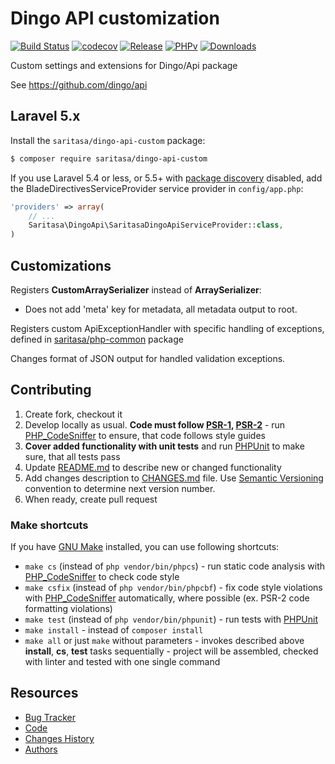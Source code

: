 # Dingo API customization

[![Build Status](https://travis-ci.org/Saritasa/php-dingo-api-custom.svg?branch=master)](https://travis-ci.org/Saritasa/php-dingo-api-custom)
[![codecov](https://codecov.io/gh/Saritasa/php-dingo-api-custom/branch/master/graph/badge.svg)](https://codecov.io/gh/Saritasa/php-dingo-api-custom)
[![Release](https://img.shields.io/github/release/saritasa/php-dingo-api-custom.svg)](https://github.com/Saritasa/php-dingo-api-custom/releases)
[![PHPv](https://img.shields.io/packagist/php-v/saritasa/dingo-api-custom.svg)](http://www.php.net)
[![Downloads](https://img.shields.io/packagist/dt/saritasa/dingo-api-custom.svg)](https://packagist.org/packages/saritasa/dingo-api-custom)

Custom settings and extensions for Dingo/Api package

See https://github.com/dingo/api


## Laravel 5.x

Install the ```saritasa/dingo-api-custom``` package:

```bash
$ composer require saritasa/dingo-api-custom
```

If you use Laravel 5.4 or less,
or 5.5+ with [package discovery](https://laravel.com/docs/5.5/packages#package-discovery) disabled,
add the BladeDirectivesServiceProvider service provider in ``config/app.php``:

```php
'providers' => array(
    // ...
    Saritasa\DingoApi\SaritasaDingoApiServiceProvider::class,
)
```

## Customizations

Registers **CustomArraySerializer** instead of **ArraySerializer**:

* Does not add 'meta' key for metadata, all metadata output to root.

Registers custom ApiExceptionHandler with specific handling of
exceptions, defined in [saritasa/php-common](https://github.com/Saritasa/php-common) package

Changes format of JSON output for handled validation exceptions.


## Contributing

1. Create fork, checkout it
2. Develop locally as usual. **Code must follow [PSR-1](http://www.php-fig.org/psr/psr-1/), [PSR-2](http://www.php-fig.org/psr/psr-2/)** -
    run [PHP_CodeSniffer](https://github.com/squizlabs/PHP_CodeSniffer) to ensure, that code follows style guides
3. **Cover added functionality with unit tests** and run [PHPUnit](https://phpunit.de/) to make sure, that all tests pass
4. Update [README.md](README.md) to describe new or changed functionality
5. Add changes description to [CHANGES.md](CHANGES.md) file. Use [Semantic Versioning](https://semver.org/) convention to determine next version number.
6. When ready, create pull request

### Make shortcuts

If you have [GNU Make](https://www.gnu.org/software/make/) installed, you can use following shortcuts:

* ```make cs``` (instead of ```php vendor/bin/phpcs```) -
    run static code analysis with [PHP_CodeSniffer](https://github.com/squizlabs/PHP_CodeSniffer)
    to check code style
* ```make csfix``` (instead of ```php vendor/bin/phpcbf```) -
    fix code style violations with [PHP_CodeSniffer](https://github.com/squizlabs/PHP_CodeSniffer)
    automatically, where possible (ex. PSR-2 code formatting violations)
* ```make test``` (instead of ```php vendor/bin/phpunit```) -
    run tests with [PHPUnit](https://phpunit.de/)
* ```make install``` - instead of ```composer install```
* ```make all``` or just ```make``` without parameters -
    invokes described above **install**, **cs**, **test** tasks sequentially -
    project will be assembled, checked with linter and tested with one single command

## Resources

* [Bug Tracker](http://github.com/saritasa/php-dingo-api-custom/issues)
* [Code](http://github.com/saritasa/php-dingo-api-custom)
* [Changes History](CHANGES.md)
* [Authors](http://github.com/saritasa/php-dingo-api-custom/contributors)
